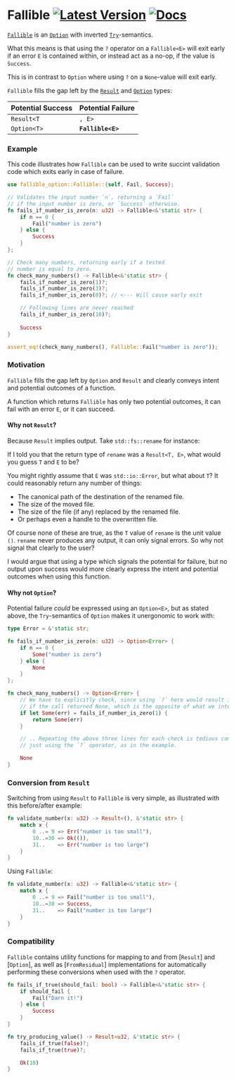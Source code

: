 # Fallible [![Latest Version]][crates.io] [![Docs]][docs.rs]

[Latest Version]: https://img.shields.io/crates/v/fallible-option
[crates.io]: https://crates.io/crates/fallible-option
[Docs]: https://docs.rs/fallible-option/badge.svg
[docs.rs]: https://docs.rs/fallible-option

<!-- cargo-rdme start -->

[`Fallible`](https://docs.rs/fallible-option/latest/fallible_option/enum.Fallible.html) is an [`Option`](https://doc.rust-lang.org/stable/core/option/enum.Option.html) with inverted [`Try`](https://doc.rust-lang.org/stable/core/ops/trait.Try.html#)-semantics.

What this means is that using the `?` operator on a `Fallible<E>` will exit early
if an error `E` is contained within, or instead act as a no-op, if the value is `Success`.

This is in contrast to `Option` where using `?` on a `None`-value will exit early.

`Fallible` fills the gap left by the [`Result`](https://doc.rust-lang.org/stable/core/result/enum.Result.html) and [`Option`](https://doc.rust-lang.org/stable/core/option/enum.Option.html) types:

|   Potential Success | Potential Failure |
|---------------------|-------------------|
|          `Result<T` | `, E>`            |
|     `Option<T>`     | **`Fallible<E>`**  |

### Example
This code illustrates how `Fallible` can be used to write succint
validation code which exits early in case of failure.

```rust
use fallible_option::Fallible::{self, Fail, Success};

// Validates the input number `n`, returning a `Fail`
// if the input number is zero, or `Success` otherwise.
fn fails_if_number_is_zero(n: u32) -> Fallible<&'static str> {
    if n == 0 {
        Fail("number is zero")
    } else {
        Success
    }
};

// Check many numbers, returning early if a tested
// number is equal to zero.
fn check_many_numbers() -> Fallible<&'static str> {
    fails_if_number_is_zero(1)?;
    fails_if_number_is_zero(3)?;
    fails_if_number_is_zero(0)?; // <--- Will cause early exit

    // Following lines are never reached
    fails_if_number_is_zero(10)?;
    
    Success
}

assert_eq!(check_many_numbers(), Fallible::Fail("number is zero"));
```

### Motivation
`Fallible` fills the gap left by `Option` and `Result` and clearly conveys intent and potential outcomes of a function.

A function which returns `Fallible` has only two potential outcomes, it can fail with an error `E`, or it can succeed.

#### Why not `Result`?
Because `Result` implies output. Take `std::fs::rename` for instance:

If I told you that the return type of `rename` was a `Result<T, E>`, what would you guess `T` and `E` to be?

You might rightly assume that `E` was `std::io::Error`, but what about `T`? It could reasonably return any number of things:
* The canonical path of the destination of the renamed file.
* The size of the moved file.
* The size of the file (if any) replaced by the renamed file.
* Or perhaps even a handle to the overwritten file.

Of course none of these are true, as the `T` value of `rename` is the unit value `()`. `rename` never
produces any output, it can only signal errors. So why not signal that clearly to the user?

I would argue that using a type which signals the potential for failure, but no output upon success would
more clearly express the intent and potential outcomes when using this function.

#### Why not `Option`?
Potential failure *could* be expressed using an `Option<E>`, but as stated above, the `Try`-semantics
of `Option` makes it unergonomic to work with:

```rust
type Error = &'static str;

fn fails_if_number_is_zero(n: u32) -> Option<Error> {
    if n == 0 {
        Some("number is zero")
    } else {
        None
    }
};

fn check_many_numbers() -> Option<Error> {
    // We have to explicitly check, since using `?` here would result in an early exit,
    // if the call returned None, which is the opposite of what we intend.
    if let Some(err) = fails_if_number_is_zero(1) {
        return Some(err)
    }

    // .. Repeating the above three lines for each check is tedious compared to
    // just using the `?` operator, as in the example.

    None
}
```

### Conversion from `Result`
Switching from using `Result` to `Fallible` is very simple, as illustrated with this before/after example:

```rust
fn validate_number(x: u32) -> Result<(), &'static str> {
    match x {
        0 ..= 9 => Err("number is too small"),
        10..=30 => Ok(()),
        31..    => Err("number is too large")
    }
}
```
Using `Fallible`:

```rust
fn validate_number(x: u32) -> Fallible<&'static str> {
    match x {
        0 ..= 9 => Fail("number is too small"),
        10..=30 => Success,
        31..    => Fail("number is too large")
    }
}
```
### Compatibility

`Fallible` contains utility functions for mapping to and from [`Result`] and [`Option`],
as well as [`FromResidual`] implementations for automatically performing these conversions
when used with the `?` operator.
```rust
fn fails_if_true(should_fail: bool) -> Fallible<&'static str> {
    if should_fail {
        Fail("Darn it!")
    } else {
        Success
    }
}

fn try_producing_value() -> Result<u32, &'static str> {
    fails_if_true(false)?;
    fails_if_true(true)?;

    Ok(10)
}
```

<!-- cargo-rdme end -->
